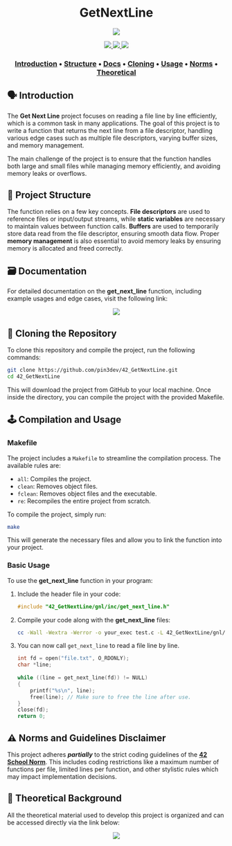 <h1 align="center">GetNextLine</h1>
<p align="center"> 
  <img src="https://img.shields.io/badge/grade-125%2F125-yellow?style=for-the-badge&logo=42&labelColor=gray"/>
</p>

<p align="center"> 
  <a href="https://github.com/pin3dev/42_Cursus/tree/main/library/#00-Get_Next_Line">
    <img src="https://img.shields.io/badge/File_IO-blue?style=for-the-badge"/>
    <img src="https://img.shields.io/badge/Memory_Management-blue?style=for-the-badge"/>
    <img src="https://img.shields.io/badge/Static_Variables-blue?style=for-the-badge"/>
  </a>
</p>

<h3>
  <p align="center"> 
    <a href="#introduction">Introduction</a> • 
    <a href="#structure">Structure</a> • 
    <a href="#docs">Docs</a> • 
    <a href="#cloning">Cloning</a> • 
    <a href="#usage">Usage</a> • 
    <a href="#norms">Norms</a> • 
    <a href="#theoretical">Theoretical</a>   
  </p>
</h3>

## 🗣️ Introduction <a id="introduction"></a>

The **Get Next Line** project focuses on reading a file line by line efficiently, which is a common task in many applications. The goal of this project is to write a function that returns the next line from a file descriptor, handling various edge cases such as multiple file descriptors, varying buffer sizes, and memory management.

The main challenge of the project is to ensure that the function handles both large and small files while managing memory efficiently, and avoiding memory leaks or overflows.

## 🧬 Project Structure <a id="structure"></a>

The function relies on a few key concepts. **File descriptors** are used to reference files or input/output streams, while **static variables** are necessary to maintain values between function calls. **Buffers** are used to temporarily store data read from the file descriptor, ensuring smooth data flow. Proper **memory management** is also essential to avoid memory leaks by ensuring memory is allocated and freed correctly.  

## 🗃️ Documentation <a id="docs"></a>

For detailed documentation on the **get_next_line** function, including example usages and edge cases, visit the following link:

<p align="center"> 
  <a href="https://github.com/pin3dev/42_Get_Next_Line/wiki">
    <img src="https://img.shields.io/badge/GetNextLine_Docs-lightgreen?style=for-the-badge"/>
  </a>
</p>

## 🫥 Cloning the Repository <a id="cloning"></a>

To clone this repository and compile the project, run the following commands:

```bash
git clone https://github.com/pin3dev/42_GetNextLine.git
cd 42_GetNextLine
```
This will download the project from GitHub to your local machine. Once inside the directory, you can compile the project with the provided Makefile.

## 🕹️ Compilation and Usage <a id="usage"></a>

### Makefile

The project includes a `Makefile` to streamline the compilation process. The available rules are:

- `all`: Compiles the project.
- `clean`: Removes object files.
- `fclean`: Removes object files and the executable.
- `re`: Recompiles the entire project from scratch.

To compile the project, simply run:
```bash
make
```
This will generate the necessary files and allow you to link the function into your project.

### Basic Usage

To use the **get_next_line** function in your program:

1. Include the header file in your code:
    ```c
    #include "42_GetNextLine/gnl/inc/get_next_line.h"
    ```

2. Compile your code along with the **get_next_line** files:
    ```bash
    cc -Wall -Wextra -Werror -o your_exec test.c -L 42_GetNextLine/gnl/ -lgnl -L 42_Libft/libft/ -lft
    ```

3. You can now call `get_next_line` to read a file line by line.
   
    ```c
    int fd = open("file.txt", O_RDONLY);
    char *line;
  
    while ((line = get_next_line(fd)) != NULL)
    {
        printf("%s\n", line);
        free(line); // Make sure to free the line after use.
    }
    close(fd);
    return 0;
    ```

## ⚠️ Norms and Guidelines Disclaimer <a id="norms"></a>

This project adheres ***partially*** to the strict coding guidelines of the [**42 School Norm**](https://github.com/pin3dev/42_Cursus/blob/b9cd0fe844ddb441d0b3efb98abcee92aee49535/assets/General/norme.en.pdf). This includes coding restrictions like a maximum number of functions per file, limited lines per function, and other stylistic rules which may impact implementation decisions.

## 📖 Theoretical Background <a id="theoretical"></a>

All the theoretical material used to develop this project is organized and can be accessed directly via the link below:  

<p align="center"> 
  <a href="https://github.com/pin3dev/42_Cursus/tree/main/get_next_line/#00-Get_Next_Line">
    <img src="https://img.shields.io/badge/GetNextLine_Library-gray?style=for-the-badge"/>
  </a>
</p>

